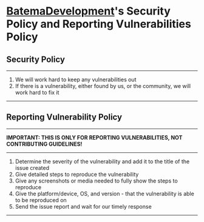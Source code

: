 # [BatemaDevelopment](https://batemadevelopment.com)'s Security Policy and Reporting Vulnerabilities Policy
## Security Policy
___
1. We will work hard to keep any vulnerabilities out
2. If there is a vulnerability, either found by us, or the community, we will work hard to fix it
___
## Reporting Vulnerability Policy
___
**IMPORTANT: THIS IS ONLY FOR REPORTING VULNERABILITIES, NOT CONTRIBUTING GUIDELINES!**
___
1. Determine the severity of the vulnerability and add it to the title of the issue created
2. Give detailed steps to reproduce the vulnerability
3. Give any screenshots or media needed to fully show the steps to reproduce
4. Give the platform/device, OS, and version - that the vulnerability is able to be reproduced on
5. Send the issue report and wait for our timely response

---
